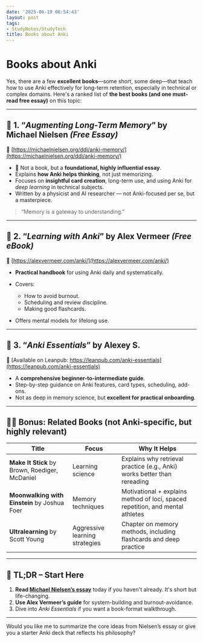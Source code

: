 ```yaml
---
date: '2025-06-19 06:54:43'
layout: post
tags:
- StudyNotes/StudyTech
title: Books about Anki
---
```


# Books about Anki

Yes, there are a few **excellent books**—some short, some deep—that teach how to use Anki effectively for long-term retention, especially in technical or complex domains. Here's a ranked list of **the best books (and one must-read free essay)** on this topic:

---

## 🥇 **1. “*Augmenting Long-Term Memory*” by Michael Nielsen** *(Free Essay)*

🔗 [https://michaelnielsen.org/ddi/anki-memory/](https://michaelnielsen.org/ddi/anki-memory/)

* 📘 Not a book, but a **foundational, highly influential essay**.
* Explains **how Anki helps thinking**, not just memorizing.
* Focuses on **insightful card creation**, long-term use, and using Anki for *deep learning* in technical subjects.
* Written by a physicist and AI researcher — not Anki-focused per se, but a masterpiece.

> “Memory is a gateway to understanding.”

---

## 🥈 **2. “*Learning with Anki*” by Alex Vermeer** *(Free eBook)*

🔗 [https://alexvermeer.com/anki/](https://alexvermeer.com/anki/)

* **Practical handbook** for using Anki daily and systematically.
* Covers:

  * How to avoid burnout.
  * Scheduling and review discipline.
  * Making good flashcards.
* Offers mental models for lifelong use.

---

## 🥉 **3. “*Anki Essentials*” by Alexey S.**

🔗 [Available on Leanpub: https://leanpub.com/anki-essentials](https://leanpub.com/anki-essentials)

* A **comprehensive beginner-to-intermediate guide**.
* Step-by-step guidance on Anki features, card types, scheduling, add-ons.
* Not as deep in memory science, but **excellent for practical onboarding**.

---

## 👨‍🔬 Bonus: **Related Books (not Anki-specific, but highly relevant)**

| Title                                          | Focus                          | Why It Helps                                                                   |
| ---------------------------------------------- | ------------------------------ | ------------------------------------------------------------------------------ |
| **Make It Stick** by Brown, Roediger, McDaniel | Learning science               | Explains why retrieval practice (e.g., Anki) works better than rereading       |
| **Moonwalking with Einstein** by Joshua Foer   | Memory techniques              | Motivational + explains method of loci, spaced repetition, and mental athletes |
| **Ultralearning** by Scott Young               | Aggressive learning strategies | Chapter on memory methods, including flashcards and deep practice              |

---

## 📌 TL;DR – Start Here

1. **Read [Michael Nielsen’s essay](https://michaelnielsen.org/ddi/anki-memory/)** today if you haven't already. It's short but life-changing.
2. **Use Alex Vermeer’s guide** for system-building and burnout-avoidance.
3. Dive into *Anki Essentials* if you want a book-format walkthrough.

---

Would you like me to summarize the core ideas from Nielsen’s essay or give you a starter Anki deck that reflects his philosophy?
